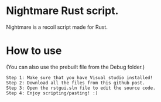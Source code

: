 # Nightmare Rust script.
Nightmare is a recoil script made for Rust.  

# How to use
(You can also use the prebuilt file from the Debug folder.)
```
Step 1: Make sure that you have Visual studio installed!
Step 2: Download all the files from this github post.
Step 3: Open the rstgui.sln file to edit the source code.
Step 4: Enjoy scripting/pasting! :)
```
